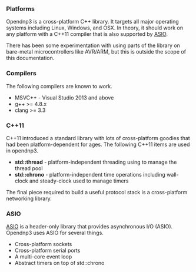 ### Platforms

Opendnp3 is a cross-platform C++ library. It targets all major operating systems including Linux, Windows, and OSX. In theory, it should work on 
any platform with a C++11 compiler that is also supported by [ASIO](http://think-async.com/Asio/asio-1.10.6/doc/asio/using.html).

There has been some experimentation with using parts of the library on bare-metal microcontrollers like AVR/ARM, but this is outside the scope
of this documentation.

### Compilers

The following compilers are known to work.

* MSVC++ - Visual Studio 2013 and above
* g++ >= 4.8.x 
* clang >= 3.3 

### C++11

C++11 introduced a standard library with lots of cross-platform goodies that had been platform-dependent for ages. The following C++11 items
are used in opendnp3.

* **std::thread** - platform-independent threading using to manage the thread pool
* **std::chrono** - platform-independent time operations including wall-clock and steady-clock used to manage timers

The final piece required to build a useful protocol stack is a cross-platform networking library.

### ASIO

[ASIO](http://think-async.com/) is a header-only library that provides asynchronous I/O (ASIO). Opendnp3 uses ASIO for several things.

* Cross-platform sockets
* Cross-platform serial ports
* A multi-core event loop
* Abstract timers on top of std::chrono







